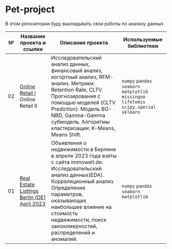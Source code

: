 # Pet-project
В этом репозитории буду выкладывать свои работы по анализу данных

| №  | Название проекта и ссылки     | Описание проекта     | **Используемые библиотеки**     |
| -- | -------------------- | ---------------------- |----------------------------|
| 02 | [Online Retail I](https://github.com/Lisittsa2050/Pet-project/blob/main/02_Online_Retail/Online_Retail_I.ipynb) Online Retail II| Исследовательский анализ данных, финансовый анализ, когортный анализ, RFM-анализ. Метрики: Retention Rate, CLTV. Прогнозирование с помощью моделей (CLTV Prediction): Модель BG-NBD, Gamma-Gamma субмодель. Алгоритмы кластеризации: K-Means, Means Shift.| `numpy` `pandas` `seaborn` `matplotlib` `missingno` `lifetemis` `scipy.special` `sklearn`|
| 01 | [Real Estate Listings Berlin (DE) April 2023](https://github.com/Lisittsa2050/Pet-project/blob/main/01_Real_Estate_Listings_Berlin_April_2023/Rea_Estate_Berlin_2023.ipynb) | Объявления о недвижимости в Берлине в апреле 2023 года взяты с сайта immowelt.de. Исследовательский анализ данных(EDA). Корреляционный анализ. Определение параметров, оказывающих наибольшее влияние на стоимость недвижимости, поиск закономерностей, распределений и аномалий. | `numpy` `pandas` `seaborn` `matplotlib` |
